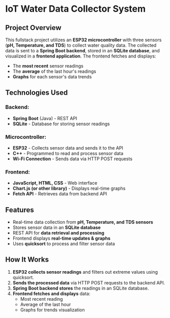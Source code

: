# IoT Water Data Collector System

## Project Overview
This fullstack project utilizes an **ESP32 microcontroller** with three sensors (**pH, Temperature, and TDS**) to collect water quality data. The collected data is sent to a **Spring Boot backend**, stored in an **SQLite database**, and visualized in a **frontend application**. The frontend fetches and displays:

- The **most recent** sensor readings
- The **average** of the last hour's readings
- **Graphs** for each sensor's data trends

## Technologies Used
### Backend:
- **Spring Boot** (Java) - REST API
- **SQLite** - Database for storing sensor readings

### Microcontroller:
- **ESP32** - Collects sensor data and sends it to the API
- **C++** - Programmed to read and process sensor data
- **Wi-Fi Connection** - Sends data via HTTP POST requests

### Frontend:
- **JavaScript, HTML, CSS** - Web interface
- **Chart.js (or other library)** - Displays real-time graphs
- **Fetch API** - Retrieves data from backend API

## Features
- Real-time data collection from **pH, Temperature, and TDS sensors**
- Stores sensor data in an **SQLite database**
- REST API for **data retrieval and processing**
- Frontend displays **real-time updates & graphs**
- Uses **quicksort** to process and filter sensor data

## How It Works
1. **ESP32 collects sensor readings** and filters out extreme values using quicksort.
2. **Sends the processed data** via HTTP POST requests to the backend API.
3. **Spring Boot backend stores** the readings in an SQLite database.
4. **Frontend fetches and displays** data:
   - Most recent reading
   - Average of the last hour
   - Graphs for trends visualization
